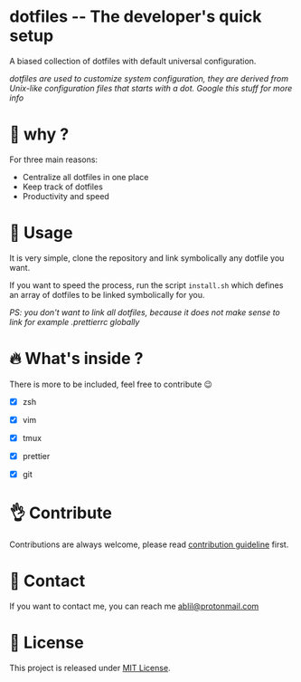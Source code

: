 
# dotfiles -- The developer's quick setup
A biased collection of dotfiles with default universal configuration.

*dotfiles are used to customize system configuration, they are derived from Unix-like configuration files that starts with a dot. Google this stuff for more info*

# :thinking: why ?
For three main reasons:
* Centralize all dotfiles in one place
* Keep track of dotfiles
* Productivity and speed


# :hammer: Usage
It is very simple, clone the repository and link symbolically any dotfile you want.

If you want to speed the process, run the script `install.sh` which defines an array of dotfiles to be linked symbolically for you.

*PS: you don't want to link all dotfiles, because it does not make sense to link for example .prettierrc globally*

# :fire: What's inside ?
There is more to be included, feel free to contribute :wink:
* [x] zsh
* [x] vim
* [x] tmux
* [x] prettier
* [x] git


# :ok_hand: Contribute
Contributions are always welcome, please read [contribution guideline](https://github.com/ablil/dotfiles/blob/master/CONTRIBUTING.md) first.

# :wave: Contact
If you want to contact me, you can reach me ablil@protonmail.com

# :police_car: License
This project is released under [MIT License](https://github.com/ablil/dotfiles/blob/master/README.md).
